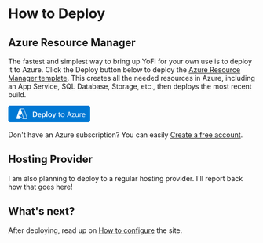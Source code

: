 # How to Deploy

## Azure Resource Manager

The fastest and simplest way to bring up YoFi for your own use is to deploy it to Azure.
Click the Deploy button below to deploy the [Azure Resource Manager template](/deploy/ARM-Template.md).
This creates all the needed resources in Azure, including an App Service, SQL Database, 
Storage, etc., then deploys the most recent build. 

[![Deploy To Azure](/docs/images/deploytoazure.png)](https://portal.azure.com/#create/Microsoft.Template/uri/https%3a%2f%2fraw.githubusercontent.com%2fjcoliz%2fyofi%2fmaster%2fdeploy%2fyofi.azuredeploy.json)

Don't have an Azure subscription? You can easily [Create a free account](https://azure.microsoft.com/en-us/free/).

## Hosting Provider

I am also planning to deploy to a regular hosting provider. I'll report back how that goes here!

## What's next?

After deploying, read up on [How to configure](/docs/Configuration.md) the site.